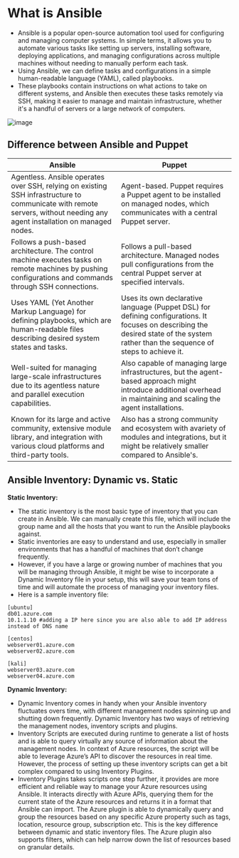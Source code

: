 # What is Ansible
* Ansible is a popular open-source automation tool used for configuring and managing computer systems. In simple terms, it allows you to automate various tasks like setting up servers, installing software, deploying applications, and managing configurations across multiple machines without needing to manually perform each task.
* Using Ansible, we can define tasks and configurations in a simple human-readable language (YAML), called playbooks.
* These playbooks contain instructions on what actions to take on different systems, and Ansible then executes these tasks remotely via SSH, making it easier to manage and maintain infrastructure, whether it's a handful of servers or a large network of computers.

![image](https://github.com/Chalapathidevops/ansible/assets/145283206/a2e0c167-d0c8-48be-8be0-eec1c992be48)

## Difference between Ansible and Puppet

| Ansible    | Puppet |
| -------- | ------- |
| Agentless. Ansible operates over SSH, relying on existing SSH infrastructure to communicate with remote servers, without needing any agent installation on managed nodes.  | Agent-based. Puppet requires a Puppet agent to be installed on managed nodes, which communicates with a central Puppet server.    |
| Follows a push-based architecture. The control machine executes tasks on remote machines by pushing configurations and commands through SSH connections. | Follows a pull-based architecture. Managed nodes pull configurations from the central Puppet server at specified intervals.     |
| Uses YAML (Yet Another Markup Language) for defining playbooks, which are human-readable files describing desired system states and tasks.    | Uses its own declarative language (Puppet DSL) for defining configurations. It focuses on describing the desired state of the system rather than the sequence of steps to achieve it.    |
| Well-suited for managing large-scale infrastructures due to its agentless nature and parallel execution capabilities. | Also capable of managing large infrastructures, but the agent-based approach might introduce additional overhead in maintaining and scaling the agent installations. |
| Known for its large and active community, extensive module library, and integration with various cloud platforms and third-party tools. | Also has a strong community and ecosystem with avariety of modules and integrations, but it might be relatively smaller compared to Ansible's. |

## Ansible Inventory: Dynamic vs. Static

**Static Inventory:**
* The static inventory is the most basic type of inventory that you can create in Ansible. We can manually create this file, which will include the group name and all the hosts that you want to run the Ansible playbooks against.
* Static inventories are easy to understand and use, especially in smaller environments that has a handful of machines that don’t change frequently.
* However, if you have a large or growing number of machines that you will be managing through Ansible, it might be wise to incorporate a Dynamic Inventory file in your setup, this will save your team tons of time and will automate the process of managing your inventory files.
* Here is a sample inventory file:
```
[ubuntu]
db01.azure.com
10.1.1.10 #adding a IP here since you are also able to add IP address instead of DNS name

[centos]
webserver01.azure.com
webserver02.azure.com

[kali]
webserver03.azure.com
webserver04.azure.com
```

**Dynamic Inventory:**
* Dynamic Inventory comes in handy when your Ansible inventory fluctuates overs time, with different management nodes spinning up and shutting down frequently. Dynamic Inventory has two ways of retrieving the management nodes, inventory scripts and plugins.
* Inventory Scripts are executed during runtime to generate a list of hosts and is able to query virtually any source of information about the management nodes. In context of Azure resources, the script will be able to leverage Azure’s API to discover the resources in real time. However, the process of setting up these inventory scripts can get a bit complex compared to using Inventory Plugins.
* Inventory Plugins takes scripts one step further, it provides are more efficient and reliable way to manage your Azure resources using Ansible. It interacts directly with Azure APIs, querying them for the current state of the Azure resources and returns it in a format that Ansible can import. The Azure plugin is able to dynamically query and group the resources based on any specific Azure property such as tags, location, resource group, subscription etc. This is the key difference between dynamic and static inventory files. The Azure plugin also supports filters, which can help narrow down the list of resources based on granular details.
